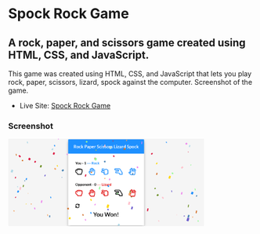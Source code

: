<h1>Spock Rock Game</h1>

<h2>A rock, paper, and scissors game created using HTML, CSS, and JavaScript.</h2>

<p>This game was created using HTML, CSS, and JavaScript that lets you play rock, paper, scissors, lizard, spock against the computer. Screenshot of the game.</p>

- Live Site: [Spock Rock Game](https://spock-rock-game-project.netlify.app/)

### Screenshot

<img src="./screenshot.png" width="400">
